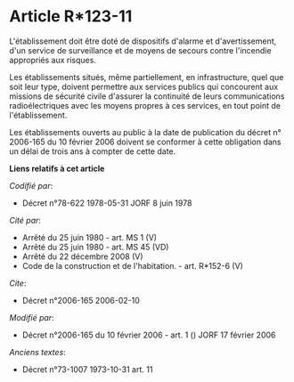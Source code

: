 # Article R*123-11

L'établissement doit être doté de dispositifs d'alarme et d'avertissement, d'un service de surveillance et de moyens de
secours contre l'incendie appropriés aux risques.

Les établissements situés, même partiellement, en infrastructure, quel que soit leur type, doivent permettre aux services
publics qui concourent aux missions de sécurité civile d'assurer la continuité de leurs communications radioélectriques avec
les moyens propres à ces services, en tout point de l'établissement.

Les établissements ouverts au public à la date de publication du décret n° 2006-165 du 10 février 2006 doivent se conformer à
cette obligation dans un délai de trois ans à compter de cette date.

**Liens relatifs à cet article**

_Codifié par_:

  - Décret n°78-622 1978-05-31 JORF 8 juin 1978

_Cité par_:

  - Arrêté du 25 juin 1980 - art. MS 1 (V)
  - Arrêté du 25 juin 1980 - art. MS 45 (VD)
  - Arrêté du 22 décembre 2008 (V)
  - Code de la construction et de l'habitation. - art. R*152-6 (V)

_Cite_:

  - Décret n°2006-165 2006-02-10

_Modifié par_:

  - Décret n°2006-165 du 10 février 2006 - art. 1 () JORF 17 février 2006

_Anciens textes_:

  - Décret n°73-1007 1973-10-31 art. 11
